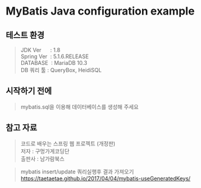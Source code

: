 # MyBatis Java configuration example
## 테스트 환경 
> JDK Ver &nbsp;&nbsp;&nbsp;&nbsp; : 1.8  
> Spring Ver &nbsp;: 5.1.6.RELEASE  
> DATABASE &nbsp;: MariaDB 10.3  
> DB 쿼리 툴 : QueryBox, HeidiSQL  

## 시작하기 전에
> mybatis.sql을 이용해 데이터베이스를 생성해 주세요

## 참고 자료
> 코드로 배우는 스프링 웹 프로젝트 (개정판)  
> 저자 : 구멍가게코딩단  
> 출판사 : 남가람북스  

> mybatis insert/update 쿼리실행후 결과 가져오기  
> https://taetaetae.github.io/2017/04/04/mybatis-useGeneratedKeys/ 
